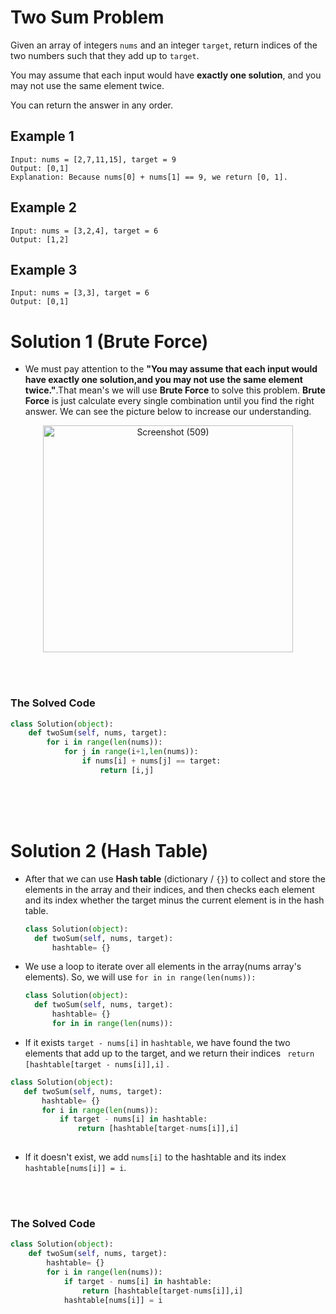 # Two Sum Problem

Given an array of integers ```nums``` and an integer ```target```, return indices of the two numbers such that they add up to ```target```.

You may assume that each input would have **exactly one solution**, and you may not use the same element twice.

You can return the answer in any order.

## Example 1

```
Input: nums = [2,7,11,15], target = 9
Output: [0,1]
Explanation: Because nums[0] + nums[1] == 9, we return [0, 1].
```

## Example 2

```
Input: nums = [3,2,4], target = 6
Output: [1,2]
```
                     
## Example 3

```
Input: nums = [3,3], target = 6
Output: [0,1]
```





# Solution 1 (Brute Force)

- We must pay attention to the **"You may assume that each input would have exactly one solution,and you may not use the same element twice."**.That mean's we will use **Brute Force** to solve this problem. 
**Brute Force** is just calculate every single combination until you find the right answer. We can see the picture below to increase our understanding.
<p align="center">
 <img src="https://live.staticflickr.com/65535/52683214573_8e2f41bc1c_w.jpg" width="400" height="363" alt="Screenshot (509)">
</p>
<br>
<br>


### The Solved Code
```python
class Solution(object):
    def twoSum(self, nums, target): 
        for i in range(len(nums)):
            for j in range(i+1,len(nums)):
                if nums[i] + nums[j] == target:
                    return [i,j]
```

<br>
<br>
<br>

# Solution 2 (Hash Table)
- After that we can use **Hash table** (dictionary / ```{}```) to collect and store the elements in the array and their indices, and then checks each element and its index whether the target minus the current element is in the hash table.

  ```python
  class Solution(object):
    def twoSum(self, nums, target):
        hashtable= {}
  ```

- We use a loop to iterate over all elements in the array(nums array's elements). So, we will use ```for in in range(len(nums)):```

  ```python
  class Solution(object):
    def twoSum(self, nums, target):
        hashtable= {}
        for in in range(len(nums)):
  ```
- If it exists ```target - nums[i]``` in ```hashtable```, we have found the two elements that add up to the target, and we return their indices ``` return [hashtable[target - nums[i]],i]``` .
 
 ```python
 class Solution(object):
    def twoSum(self, nums, target):
        hashtable= {}
        for i in range(len(nums)):
            if target - nums[i] in hashtable:
                return [hashtable[target-nums[i]],i]
                
  ```
  - If it doesn't exist, we add ```nums[i]``` to the hashtable and its index ```hashtable[nums[i]] = i```.
<br>
<br>

  ### The Solved Code

```python
class Solution(object):
    def twoSum(self, nums, target):
        hashtable= {}
        for i in range(len(nums)):
            if target - nums[i] in hashtable:
                return [hashtable[target-nums[i]],i]
            hashtable[nums[i]] = i 
```
  
  
  
  
  
  
  
  
  
  
  
  
  
